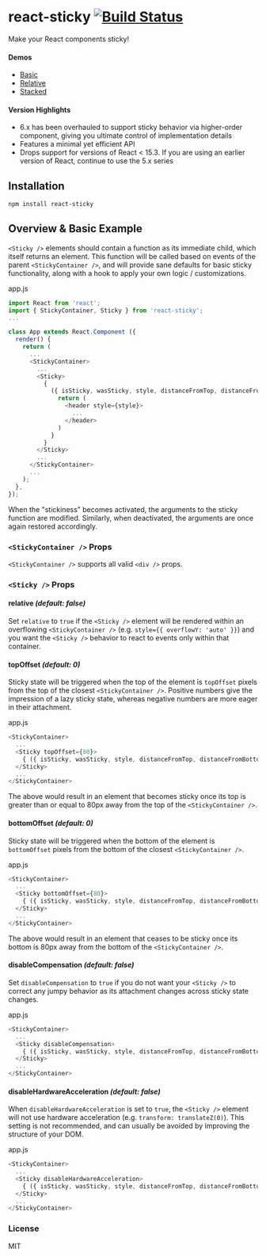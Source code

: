 react-sticky [![Build Status](https://travis-ci.org/captivationsoftware/react-sticky.svg?branch=master)](https://travis-ci.org/captivationsoftware/react-sticky)
============

Make your React components sticky!

#### Demos
  - [Basic](http://rawgit.com/captivationsoftware/react-sticky/6.0.0/examples/basic/index.html)
  - [Relative](http://rawgit.com/captivationsoftware/react-sticky/6.0.0/examples/relative/index.html)
  - [Stacked](http://rawgit.com/captivationsoftware/react-sticky/6.0.0/examples/stacked/index.html)

#### Version Highlights
  - 6.x has been overhauled to support sticky behavior via higher-order component, giving you ultimate control of implementation details
  - Features a minimal yet efficient API
  - Drops support for versions of React < 15.3. If you are using an earlier version of React, continue to use the 5.x series

## Installation
```sh
npm install react-sticky
```

## Overview & Basic Example
`<Sticky />` elements should contain a function as its immediate child, which itself returns an element.
This function will be called based on events of the parent `<StickyContainer />`, and will provide
sane defaults for basic sticky functionality, along with a hook to apply your own logic / customizations.  

app.js
```js
import React from 'react';
import { StickyContainer, Sticky } from 'react-sticky';
...

class App extends React.Component ({
  render() {
    return (
      ...
      <StickyContainer>
        ...
        <Sticky>
          {
            ({ isSticky, wasSticky, style, distanceFromTop, distanceFromBottom, calculatedHeight }) => {
              return (
                <header style={style}>
                  ...
                </header>
              )
            }
          }
        </Sticky>
        ...
      </StickyContainer>
      ...
    );
  },
});

```

When the "stickiness" becomes activated, the arguments to the sticky function
are modified. Similarly, when deactivated, the arguments are once again restored accordingly.

### `<StickyContainer />` Props
`<StickyContainer />` supports all valid `<div />` props.  

### `<Sticky />` Props

#### relative _(default: false)_
Set `relative` to `true` if the `<Sticky />` element will be rendered within
an overflowing `<StickyContainer />` (e.g. `style={{ overflowY: 'auto' }}`) and you want
the `<Sticky />` behavior to react to events only within that container.

#### topOffset _(default: 0)_
Sticky state will be triggered when the top of the element is `topOffset` pixels from the top of the closest `<StickyContainer />`. Positive numbers give the impression of a lazy sticky state, whereas negative numbers are more eager in their attachment.

app.js
```js
<StickyContainer>
  ...
  <Sticky topOffset={80}>
    { ({ isSticky, wasSticky, style, distanceFromTop, distanceFromBottom, calculatedHeight }) => (...) }
  </Sticky>
  ...
</StickyContainer>
```

The above would result in an element that becomes sticky once its top is greater than or equal to 80px away from the top of the `<StickyContainer />`.

#### bottomOffset _(default: 0)_
Sticky state will be triggered when the bottom of the element is `bottomOffset` pixels from the bottom of the closest `<StickyContainer />`.

app.js
```js
<StickyContainer>
  ...
  <Sticky bottomOffset={80}>
    { ({ isSticky, wasSticky, style, distanceFromTop, distanceFromBottom, calculatedHeight }) => (...) }
  </Sticky>
  ...
</StickyContainer>
```

The above would result in an element that ceases to be sticky once its bottom is 80px away from the bottom of the `<StickyContainer />`.

#### disableCompensation _(default: false)_
Set `disableCompensation` to `true` if you do not want your `<Sticky />` to correct any
jumpy behavior as its attachment changes across sticky state changes.

app.js
```js
<StickyContainer>
  ...
  <Sticky disableCompensation>
    { ({ isSticky, wasSticky, style, distanceFromTop, distanceFromBottom, calculatedHeight }) => (...) }
  </Sticky>
  ...
</StickyContainer>
```


#### disableHardwareAcceleration _(default: false)_
When `disableHardwareAcceleration` is set to `true`, the `<Sticky />` element will not use hardware acceleration (e.g. `transform: translateZ(0)`). This setting is not recommended, and can usually be
avoided by improving the structure of your DOM.

app.js
```js
<StickyContainer>
  ...
  <Sticky disableHardwareAcceleration>
    { ({ isSticky, wasSticky, style, distanceFromTop, distanceFromBottom, calculatedHeight }) => (...) }
  </Sticky>
  ...
</StickyContainer>
```

### License
MIT
